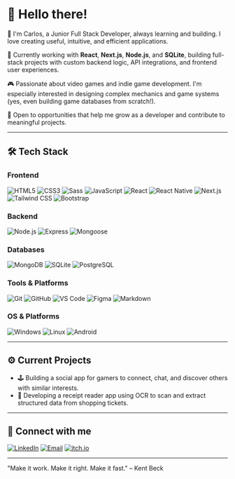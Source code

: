 # 👋 Hello there!

🧠 I'm Carlos, a Junior Full Stack Developer, always learning and building. I love creating useful, intuitive, and efficient applications.

🎯 Currently working with **React**, **Next.js**, **Node.js**, and **SQLite**, building full-stack projects with custom backend logic, API integrations, and frontend user experiences.

🎮 Passionate about video games and indie game development. I'm especially interested in designing complex mechanics and game systems (yes, even building game databases from scratch!).

🚀 Open to opportunities that help me grow as a developer and contribute to meaningful projects.

---

## 🛠️ Tech Stack

### Frontend
![HTML5](https://img.shields.io/badge/-HTML5-E34F26?logo=html5&logoColor=white&style=for-the-badge)
![CSS3](https://img.shields.io/badge/-CSS3-1572B6?logo=css3&logoColor=white&style=for-the-badge)
![Sass](https://img.shields.io/badge/-Sass-CC6699?logo=sass&logoColor=white&style=for-the-badge)
![JavaScript](https://img.shields.io/badge/-JavaScript-F7DF1E?logo=javascript&logoColor=black&style=for-the-badge)
![React](https://img.shields.io/badge/-React-61DAFB?logo=react&logoColor=black&style=for-the-badge)
![React Native](https://img.shields.io/badge/-React%20Native-61DAFB?logo=react&logoColor=black&style=for-the-badge)
![Next.js](https://img.shields.io/badge/-Next.js-000?logo=nextdotjs&logoColor=white&style=for-the-badge)
![Tailwind CSS](https://img.shields.io/badge/-Tailwind%20CSS-38B2AC?logo=tailwindcss&logoColor=white&style=for-the-badge)
![Bootstrap](https://img.shields.io/badge/-Bootstrap-7952B3?logo=bootstrap&logoColor=white&style=for-the-badge)

### Backend
![Node.js](https://img.shields.io/badge/-Node.js-339933?logo=node.js&logoColor=white&style=for-the-badge)
![Express](https://img.shields.io/badge/-Express-000?logo=express&logoColor=white&style=for-the-badge)
![Mongoose](https://img.shields.io/badge/-Mongoose-800000?logo=mongodb&logoColor=white&style=for-the-badge)

### Databases
![MongoDB](https://img.shields.io/badge/-MongoDB-47A248?logo=mongodb&logoColor=white&style=for-the-badge)
![SQLite](https://img.shields.io/badge/-SQLite-003B57?logo=sqlite&logoColor=white&style=for-the-badge)
![PostgreSQL](https://img.shields.io/badge/-PostgreSQL-4169E1?logo=postgresql&logoColor=white&style=for-the-badge)

### Tools & Platforms
![Git](https://img.shields.io/badge/-Git-F05032?logo=git&logoColor=white&style=for-the-badge)
![GitHub](https://img.shields.io/badge/-GitHub-181717?logo=github&logoColor=white&style=for-the-badge)
![VS Code](https://img.shields.io/badge/-VS%20Code-007ACC?logo=visualstudiocode&logoColor=white&style=for-the-badge)
![Figma](https://img.shields.io/badge/-Figma-F24E1E?logo=figma&logoColor=white&style=for-the-badge)
![Markdown](https://img.shields.io/badge/-Markdown-000000?logo=markdown&logoColor=white&style=for-the-badge)

### OS & Platforms
![Windows](https://img.shields.io/badge/-Windows-0078D6?logo=windows&logoColor=white&style=for-the-badge)
![Linux](https://img.shields.io/badge/-Linux-FCC624?logo=linux&logoColor=black&style=for-the-badge)
![Android](https://img.shields.io/badge/-Android-3DDC84?logo=android&logoColor=white&style=for-the-badge)

---

## ⚙️ Current Projects

- 🕹️ Building a social app for gamers to connect, chat, and discover others with similar interests. 
- 🧾 Developing a receipt reader app using OCR to scan and extract structured data from shopping tickets.  

---

## 🔗 Connect with me

[![LinkedIn](https://img.shields.io/badge/-LinkedIn-0A66C2?logo=linkedin&logoColor=white&style=for-the-badge)](https://www.linkedin.com/in/your-link-here)
[![Email](https://img.shields.io/badge/-Email-D14836?logo=gmail&logoColor=white&style=for-the-badge)](mailto:your@email.com)
[![itch.io](https://img.shields.io/badge/-itch.io-FA5C5C?logo=itchdotio&logoColor=white&style=for-the-badge)](https://neltaris.itch.io/)

---

"Make it work. Make it right. Make it fast." – Kent Beck
